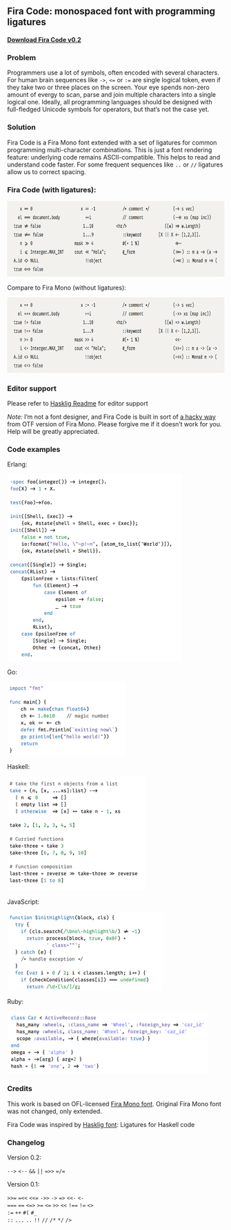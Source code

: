 ## Fira Code: monospaced font with programming ligatures

#### [Download Fira Code v0.2](https://github.com/tonsky/FiraCode/releases/download/0.2/FiraCode-Regular.otf)

### Problem

Programmers use a lot of symbols, often encoded with several characters. For human brain sequences like `->`, `<=` or `:=` are single logical token, even if they take two or three places on the screen. Your eye spends non-zero amount of evergy to scan, parse and join multiple characters into a single logical one. Ideally, all programming languages should be designed with full-fledged Unicode symbols for operators, but that’s not the case yet.

### Solution

Fira Code is a Fira Mono font extended with a set of ligatures for common programming multi-character combinations. This is just a font rendering feature: underlying code remains ASCII-compatible. This helps to read and understand code faster. For some frequent sequences like `..` or `//` ligatures allow us to correct spacing.

### Fira Code (with ligatures):

<img src="./showcases/all_ligatures.png" style="width: 728px; height: 175px;"/>

Compare to Fira Mono (without ligatures):

<img src="./showcases/no_ligatures.png" style="width: 728px; height: 175px;"/>

### Editor support

Please refer to [Hasklig Readme](https://github.com/i-tu/Hasklig) for editor support

_Note:_ I’m not a font designer, and Fira Code is built in sort of [a hacky way](https://github.com/mozilla/Fira/issues/62) from OTF version of Fira Mono. Please forgive me if it doesn’t work for you. Help will be greatly appreciated.

### Code examples

Erlang:

<img src="./showcases/erlang.png" width="405" height="433" />

Go:

<img src="./showcases/go.png" width="274" height="171"/>

Haskell:

<img src="./showcases/haskell.png" width="319" height="265"/>

JavaScript:

<img src="./showcases/javascript.png" width="361" height="183"/>

Ruby:

<img src="./showcases/ruby.png" width="464" height="143"/>


### Credits

This work is based on OFL-licensed [Fira Mono font](https://github.com/mozilla/Fira). Original Fira Mono font was not changed, only extended.

Fira Code was inspired by [Hasklig font](https://github.com/i-tu/Hasklig): Ligatures for Haskell code

### Changelog

Version 0.2:

`-->` `<--` `&&` `||` `=>>` `=/=`

Version 0.1:

`>>=` `=<<` `<<=` `->>` `->` `=>` `<<-` `<-`  
`===` `==` `<=>` `>=` `<=` `>>` `<<` `!==` `!=` `<>`  
`:=` `++` `#(` `#_`  
`::` `...` `..` `!!` `//` `/*` `*/` `/>`  
